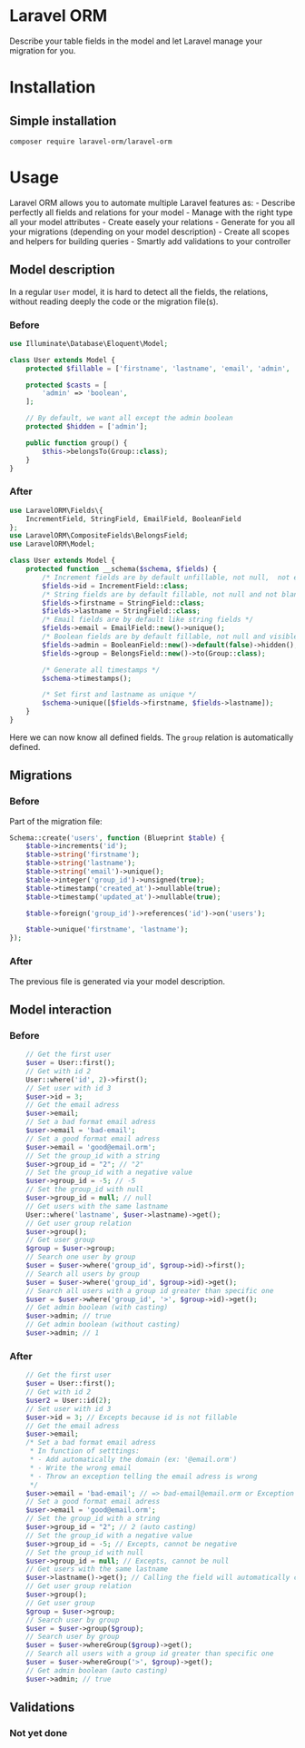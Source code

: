 
# Laravel ORM
Describe your table fields in the model and let Laravel manage your migration for you.


# Installation
## Simple installation
`composer require laravel-orm/laravel-orm`

# Usage
Laravel ORM allows you to automate multiple Laravel features as:
    - Describe perfectly all fields and relations for your model
    - Manage with the right type all your model attributes
    - Create easely your relations
    - Generate for you all your migrations (depending on your model description)
    - Create all scopes and helpers for building queries
    - Smartly add validations to your controller


## Model description
In a regular `User` model, it is hard to detect all the fields, the relations, without reading deeply the code or the migration file(s).

### Before
```php
use Illuminate\Database\Eloquent\Model;

class User extends Model {
    protected $fillable = ['firstname', 'lastname', 'email', 'admin', 'group_id'];

    protected $casts = [
        'admin' => 'boolean',
    ];

    // By default, we want all except the admin boolean
    protected $hidden = ['admin'];

    public function group() {
        $this->belongsTo(Group::class);
    }
}
```

### After
```php
use LaravelORM\Fields\{
    IncrementField, StringField, EmailField, BooleanField
};
use LaravelORM\CompositeFields\BelongsField;
use LaravelORM\Model;

class User extends Model {
    protected function __schema($schema, $fields) {
        /* Increment fields are by default unfillable, not null,  not equal to 0, visible, positive and integer */
        $fields->id = IncrementField::class;
        /* String fields are by default fillable, not null and not blank */
        $fields->firstname = StringField::class;
        $fields->lastname = StringField::class;
        /* Email fields are by default like string fields */
        $fields->email = EmailField::new()->unique();
        /* Boolean fields are by default fillable, not null and visible */
        $fields->admin = BooleanField::new()->default(false)->hidden();
        $fields->group = BelongsField::new()->to(Group::class);

        /* Generate all timestamps */
        $schema->timestamps();

        /* Set first and lastname as unique */
        $schema->unique([$fields->firstname, $fields->lastname]);
    }
}
```

Here we can now know all defined fields. The `group` relation is automatically defined.


## Migrations
### Before

Part of the migration file:
```php
Schema::create('users', function (Blueprint $table) {
    $table->increments('id');
    $table->string('firstname');
    $table->string('lastname');
    $table->string('email')->unique();
    $table->integer('group_id')->unsigned(true);
    $table->timestamp('created_at')->nullable(true);
    $table->timestamp('updated_at')->nullable(true);

    $table->foreign('group_id')->references('id')->on('users');

    $table->unique('firstname', 'lastname');
});
```

### After
The previous file is generated via your model description.


## Model interaction
### Before
```php
	// Get the first user
	$user = User::first();
	// Get with id 2
	User::where('id', 2)->first();
    // Set user with id 3
    $user->id = 3;
	// Get the email adress
	$user->email;
	// Set a bad format email adress
	$user->email = 'bad-email';
	// Set a good format email adress
	$user->email = 'good@email.orm';
    // Set the group_id with a string
    $user->group_id = "2"; // "2"
    // Set the group_id with a negative value
    $user->group_id = -5; // -5
    // Set the group_id with null
    $user->group_id = null; // null
    // Get users with the same lastname
    User::where('lastname', $user->lastname)->get();
	// Get user group relation
	$user->group();
	// Get user group
	$group = $user->group;
	// Search one user by group
	$user = $user->where('group_id', $group->id)->first();
	// Search all users by group
	$user = $user->where('group_id', $group->id)->get();
	// Search all users with a group id greater than specific one
	$user = $user->where('group_id', '>', $group->id)->get();
	// Get admin boolean (with casting)
	$user->admin; // true
	// Get admin boolean (without casting)
	$user->admin; // 1
```

### After
```php
	// Get the first user
	$user = User::first();
	// Get with id 2
	$user2 = User::id(2);
    // Set user with id 3
    $user->id = 3; // Excepts because id is not fillable
	// Get the email adress
	$user->email;
	/* Set a bad format email adress
	 * In function of setttings:
	 * - Add automatically the domain (ex: '@email.orm')
	 * - Write the wrong email
	 * - Throw an exception telling the email adress is wrong
	 */
	$user->email = 'bad-email'; // => bad-email@email.orm or Exception
	// Set a good format email adress
	$user->email = 'good@email.orm';
    // Set the group_id with a string
    $user->group_id = "2"; // 2 (auto casting)
    // Set the group_id with a negative value
    $user->group_id = -5; // Excepts, cannot be negative
    // Set the group_id with null
    $user->group_id = null; // Excepts, cannot be null
    // Get users with the same lastname
    $user->lastname()->get(); // Calling the field will automatically create a query with the field key and value
	// Get user group relation
	$user->group();
	// Get user group
	$group = $user->group;
	// Search user by group
	$user = $user->group($group);
	// Search user by group
	$user = $user->whereGroup($group)->get();
	// Search all users with a group id greater than specific one
	$user = $user->whereGroup('>', $group)->get();
	// Get admin boolean (auto casting)
	$user->admin; // true
```


## Validations
### Not yet done
